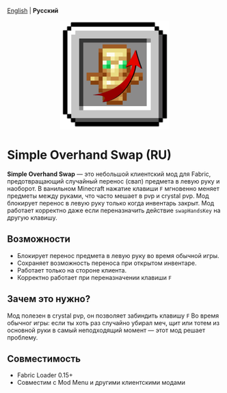 [English](README.md) | **Русский**
<p align="center">
  <img src="logo.svg" alt="" width="256">
</p>

# Simple Overhand Swap (RU)

**Simple Overhand Swap** — это небольшой клиентский мод для Fabric, предотвращающий случайный перенос (свап) предмета в левую руку и наоборот.
В ванильном Minecraft нажатие клавиши `F` мгновенно меняет предметы между руками, что часто мешает в pvp и crystal pvp.
Мод блокирует перенос в левую руку только когда инвентарь закрыт. Мод работает корректно даже если переназначить действие `swapHandsKey` на другую клавишу.

## Возможности

- Блокирует перенос предмета в левую руку во время обычной игры.
- Сохраняет возможность переноса при открытом инвентаре.
- Работает только на стороне клиента.
- Корректно работает при переназначении клавиши `F`

## Зачем это нужно?

Мод полезен в crystal pvp, он позволяет забиндить клавишу `F`
Во время обычног игры: если ты хоть раз случайно убирал меч, щит или тотем из основной руки в самый неподходящий момент — этот мод решает проблему.

## Совместимость

- Fabric Loader 0.15+
- Совместим с Mod Menu и другими клиентскими модами
